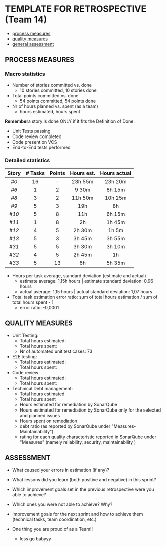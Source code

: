 TEMPLATE FOR RETROSPECTIVE (Team 14)
=====================================
- [process measures](#process-measures)
- [quality measures](#quality-measures)
- [general assessment](#assessment)
## PROCESS MEASURES 

### Macro statistics

- Number of stories committed vs. done
    - 10 stories committed, 10 stories done 
- Total points committed vs. done
    - 54 points committed, 54 points done
- Nr of hours planned vs. spent (as a team)
    -  hours estimated,  hours spent

**Remember**a story is done ONLY if it fits the Definition of Done:
 
- Unit Tests passing
- Code review completed
- Code present on VCS
- End-to-End tests performed


### Detailed statistics

| Story | # Tasks | Points | Hours est. | Hours actual |
| :---: | :-----: | :----: | :--------: | :----------: |
| _#0_  |   16    |   -    |  23h  55m  |   23h 20m    |
| _#6_  |    1    |   2    |   9 30m    |    8h 15m    |
| _#8_  |    3    |   2    |  11h 50m   |   10h 25m    |
| _#9_  |    5    |   3    |    19h     |      8h      |
| _#10_ |    5    |   8    |    11h     |    6h 15m    |
| _#11_ |    1    |   8    |     2h     |    1h 45m    |
| _#12_ |    4    |   5    |   2h 30m   |    1h 5m     |
| _#13_ |    5    |   3    |   3h 45m   |    3h 55m    |
| _#31_ |    5    |   5    |   3h 30m   |    3h 10m    |
| _#32_ |    4    |   5    |   2h 45m   |      1h      |
| _#33_ |    5    |   13   |     6h     |    5h 35m    |


- Hours per task average, standard deviation (estimate and actual)
    - estimate average: 1,15h hours | estimate standard deviation:  0,96 hours 
    - actual average: 1,15 hours | actual standard deviation: 1,07 hours
- Total task estimation error ratio: sum of total hours estimation / sum of total hours spent - 1
    - error ratio: -0,0001


## QUALITY MEASURES 

- Unit Testing:
  - Total hours estimated: 
  - Total hours spent: 
  - Nr of automated unit test cases: 73
- E2E testing:
  - Total hours estimated: 
  - Total hours spent: 
- Code review 
  - Total hours estimated: 
  - Total hours spent: 
- Technical Debt management:
  - Total hours estimated 
  - Total hours spent
  - Hours estimated for remediation by SonarQube
  - Hours estimated for remediation by SonarQube only for the selected and planned issues 
  - Hours spent on remediation 
  - debt ratio (as reported by SonarQube under "Measures-Maintainability")
  - rating for each quality characteristic reported in SonarQube under "Measures" (namely reliability, security, maintainability )  


## ASSESSMENT

- What caused your errors in estimation (if any)?

- What lessons did you learn (both positive and negative) in this sprint?

- Which improvement goals set in the previous retrospective were you able to achieve?
      
- Which ones you were not able to achieve? Why?

- Improvement goals for the next sprint and how to achieve them (technical tasks, team coordination, etc.)

- One thing you are proud of as a Team!!
  - less go babyyy